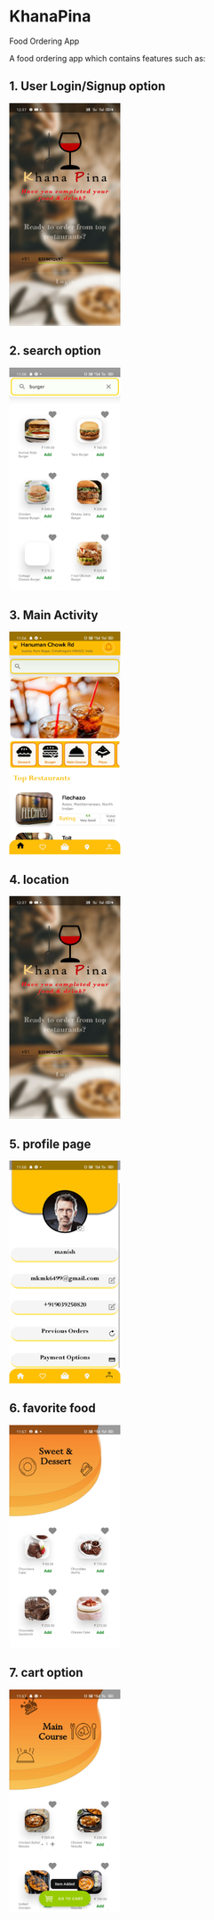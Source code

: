 # KhanaPina
Food Ordering App 

A food ordering app which contains features such as:

## 1. User Login/Signup option

<img src="https://github.com/Manish068/KhanaPina/blob/master/ScreenShots/LoginPage.png" width="200" height="400"/>

## 2. search option

<img src="https://github.com/Manish068/KhanaPina/blob/master/ScreenShots/searchOption.png" width="200" height="400"/>


## 3. Main Activity

<img src="https://github.com/Manish068/KhanaPina/blob/master/ScreenShots/MainActivity.png" width="200" height="400"/>


## 4. location

<img src="https://github.com/Manish068/KhanaPina/blob/master/ScreenShots/LoginPage.png" width="200" height="400"/>


## 5. profile page

<img src="https://github.com/Manish068/KhanaPina/blob/master/ScreenShots/ProfileActivity.png" width="200" height="400"/>

## 6. favorite food

<img src="https://github.com/Manish068/KhanaPina/blob/master/ScreenShots/CategoryActivity.png" width="200" height="400"/>


## 7. cart option

<img src="https://github.com/Manish068/KhanaPina/blob/master/ScreenShots/CartOption.png" width="200" height="400" />
